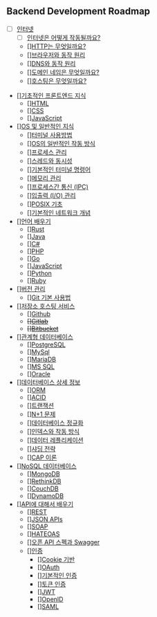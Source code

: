 Backend Development Roadmap
---------------------------

- [ ] [인터넷]()
  + [ ] [인터넷은 어떻게 작동될까요?]()
  + [][HTTP는 무엇일까요?]()
  + [][브라우저와 동작 원리]()
  + [][DNS와 동작 원리]()
  + [][도메인 네임은 무엇일까요?]()
  + [][호스팅은 무엇일까요?]()
- [][기초적인 프론트엔드 지식]()
  + [][HTML]()
  + [][CSS]()
  + [][JavaScript]()
- [][OS 및 일반적인 지식]()
  + [][터미널 사용방법]()
  + [][OS의 일반적인 작동 방식]()
  + [][프로세스 관리]()
  + [][스레드와 동시성]()
  + [][기본적인 터미널 명령어]()
  + [][메모리 관리]()
  + [][프로세스간 통신 (IPC)]()
  + [][입출력 (I/O) 관리]()
  + [][POSIX 기초]()
  + [][기본적인 네트워크 개념]()
- [][언어 배우기]()
  + [][Rust]()
  + [][Java]()
  + [][C#]()
  + [][PHP]()
  + [][Go]()
  + [][JavaScript]()
  + [][Python]()
  + [][Ruby]()
- [][버전 관리]()
  + [][Git 기본 사용법]()
- [][저장소 호스팅 서비스]()
  + [][Github]()
  + ~~[][Gitlab]()~~
  + ~~[][Bitbucket]()~~
- [][관계형 데이터베이스]()
  + [][PostgreSQL]()
  + [][MySql]()
  + [][MariaDB]()
  + [][MS SQL]()
  + [][Oracle]()
- [][데이터베이스 상세 정보]()
  + [][ORM]()
  + [][ACID]()
  + [][트랜잭션]()
  + [][N+1 문제]()
  + [][데이터베이스 정규화]()
  + [][인덱스와 작동 방식]()
  + [][데이터 레플리케이션]()
  + [][샤딩 전략]()
  + [][CAP 이론]()
- [][NoSQL 데이터베이스]()
  + [][MongoDB]()
  + [][RethinkDB]()
  + [][CouchDB]()
  + [][DynamoDB]()
- [][API에 대해서 배우기]()
  + [][REST]()
  + [][JSON APIs]()
  + [][SOAP]()
  + [][HATEOAS]()
  + [][오픈 API 스펙과 Swagger]()
  + [][인증]()
    * [][Cookie 기반]()
    * [][OAuth]()
    * [][기본적인 인증]()
    * [][토큰 인증]()
    * [][JWT]()
    * [][OpenID]()
    * [][SAML]()
